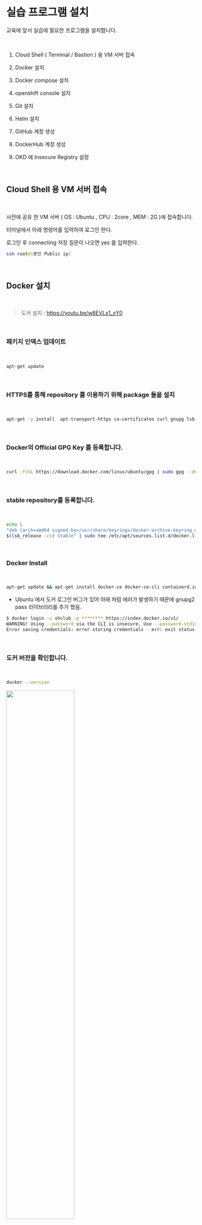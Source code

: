 
# 실습 프로그램 설치 

교육에 앞서 실습에 필요한 프로그램을 설치합니다.   

<br/>

1. Cloud Shell ( Terminal / Bastion ) 용 VM 서버 접속 

2. Docker 설치

3. Docker compose 설치

4. openshift console 설치

5. Git 설치

6. Helm 설치

7. GitHub 계정 생성

8. DockerHub 계정 생성

9. OKD 에 Insecure Registry 설정


<br/>


## Cloud Shell 용 VM 서버 접속

<br/>

사전에 공유 한 VM 서버 ( OS : Ubuntu ,  CPU : 2core , MEM : 2G )에 접속합니다.  

터미널에서 아래 명령어를 입력하여 로그인 한다.  

로그인 후  connecting 저장 질문이 나오면 yes 를 입력한다. 

```bash
ssh root@(본인 Public ip) 
``` 

<br/>

## Docker 설치

<br/>

> 도커 설치 : https://youtu.be/w8EVLx1_xY0

<br/> 

### 패키지 인덱스 업데이트

<br/>

```bash
apt-get update
```
<br/>

### HTTPS를 통해 repository 를 이용하기 위해 package 들을 설치

<br/>

```bash
apt-get -y install  apt-transport-https ca-certificates curl gnupg lsb-release
```
<br/>

### Docker의 Official GPG Key 를 등록합니다.

<br/>

```bash
curl -fsSL https://download.docker.com/linux/ubuntu/gpg | sudo gpg --dearmor -o /usr/share/keyrings/docker-archive-keyring.gpg
```

<br/>

### stable repository를 등록합니다.  

<br/>

```bash
echo \
"deb [arch=amd64 signed-by=/usr/share/keyrings/docker-archive-keyring.gpg] https://download.docker.com/linux/ubuntu \
$(lsb_release -cs) stable" | sudo tee /etc/apt/sources.list.d/docker.list > /dev/null
```  
<br/>

### Docker Install

<br/>

```bash
apt-get update && apt-get install docker-ce docker-ce-cli containerd.io gnupg2 pass
```

* Ubuntu 에서 도커 로그인 버그가 있어 아래 처럼 에러가 발생하기 때문에 gnupg2 pass 라이브러리를 추가 했음.  

```bash
$ docker login -u shclub -p ******** https://index.docker.io/v1/
WARNING! Using --password via the CLI is insecure. Use --password-stdin.
Error saving credentials: error storing credentials - err: exit status 1, out: `Cannot autolaunch D-Bus without X11 $DISPLAY`
```

<br/>

### 도커 버전을 확인합니다.

<br/>

```bash
docker --version
```
<img src="./assets/docker_version.png" style="width: 60%; height: auto;"/>

<br/>

### 도커 이미지 다운로드 및 실행하기

<br/>

```bash
docker run hello-world
```
 
<img src="./assets/docker_run_world.png" style="width: 80%; height: auto;"/>


<br/>

## Docker compose 설치.

<br/>

VM 에서 docker compose를 설치 합니다.  

<br/>

```bash
apt-get update && apt-get install docker-compose
```

<br/>

중간에 추가 설치 내용이 나오면 Y를 입력하고 엔터를 친다.

<img src="./assets/docker_compose_install.png" style="width: 60%; height: auto;">

<br/>

도커 컴포즈 버전을 확인하고 아래와 같이 나오면 정상적으로 설치가 된 것이다.

<br/>

```bash
docker-compose --version
```  

<br/>

<img src="./assets/docker_compose_version.png" style="width: 60%; height: auto;">  

<br/>

## openshift console 설치

<br/>

VM 에서 아래와 같이 openshift client를 설치 합니다.  

```bash
root@edu2:~# wget https://github.com/openshift/okd/releases/download/4.7.0-0.okd-2021-09-19-013247/openshift-client-linux-4.7.0-0.okd-2021-09-19-013247.tar.gz
```   

<br/>

tar 화일을 압축을 풉니다.  

```bash
root@edu2:~# ls
cloud-init-setting.sh  openshift-client-linux-4.7.0-0.okd-2021-09-19-013247.tar.gz
root@edu2:~# tar xvfz openshift-client-linux-4.7.0-0.okd-2021-09-19-013247.tar.gz
```  

<br/>

oc 와 kubectl 화일이 생성 된 것을 확인 할수 있습니다.  
oc 는 openshift console 이고 kubectl 은 kubernetes client tool 입니다.  


```bash
root@edu2:~# ls
README.md  cloud-init-setting.sh  kubectl  oc  openshift-client-linux-4.7.0-0.okd-2021-09-19-013247.tar.gz
```  

<br/>

path를 추가 합니다.  

```bash
echo 'export PATH=$PATH:.' >> ~/.bashrc && source ~/.bashrc
```  

<br/>

oc 명령어를 입력해 봅니다.  

```bash
root@edu2:~# oc
OpenShift Client

This client helps you develop, build, deploy, and run your applications on any
OpenShift or Kubernetes cluster. It also includes the administrative
commands for managing a cluster under the 'adm' subcommand.

To familiarize yourself with OpenShift, login to your cluster and try creating a sample application:

    oc login mycluster.mycompany.com
    oc new-project my-example
    oc new-app django-psql-example
    oc logs -f bc/django-psql-example

To see what has been created, run:

    oc status

and get a command shell inside one of the created containers with:

    oc rsh dc/postgresql

To see the list of available toolchains for building applications, run:

    oc new-app -L

Since OpenShift runs on top of Kubernetes, your favorite kubectl commands are also present in oc,
allowing you to quickly switch between development and debugging. You can also run kubectl directly
against any OpenShift cluster using the kubeconfig file created by 'oc login'.

For more on OpenShift, see the documentation at https://docs.openshift.com.

To see the full list of commands supported, run 'oc --help'.
```  

<br/>

VM 에서 접속 테스트를 합니다.  
아이디는 `namespace 이름 - admin` 으로 구성이 되고 namespace 생성시에 자동 생성이 됩니다.  


<br/>

`oc login <API SERVER:포트> -u <아이디> -p <패스워드> --insecure-skip-tls-verify`

<br/>

```bash
root@edu2:~# oc login https://api.211-34-231-81.nip.io:6443 -u edu1-admin -p New1234! --insecure-skip-tls-verify
Login successful.

You have one project on this server: "edu1"

Using project "edu1".
Welcome! See 'oc help' to get started.
```  

<br/>


## Git 설치

<br/>

Git이란 소스코드를 효과적으로 관리하기 위해 개발된 '분산형 버전 관리 시스템'입니다. ( 이전 에는 SVN 많이 사용 )  

가장 대중적인 SaaS 형태는 Microsoft에서 제공하는 GitHub 이고
Private 형태로는 Gitlab을 많이 사용 함.  

<br/>

참고 사이트 :  https://backlog.com/git-tutorial/kr/intro/intro1_1.html    

<br/>


본인의 PC에 git을 설치하고 버전을 확인한다.  

```bash
git --version
``` 

<img src="./assets/git_version.png" style="width: 60%; height: auto;"/>

<br/>


## Helm 설치.

<br/>


helm 3.x 이상 버전을 설치한다.

<br/>


```bash
curl -fsSL -o get_helm.sh https://raw.githubusercontent.com/helm/helm/main/scripts/get-helm-3
```  

<br/>


```bash
chmod 700 get_helm.sh
```

```bash
./get_helm.sh
```  

<img src="./assets/helm_install.png" style="width: 80%; height: auto;"/>  

버전을 확인한다.

```bash
helm version
```

<img src="./assets/helm_version.png" style="width: 80%; height: auto;"/>  

helm repository 목록을 조회합니다. 처음 설치 했을때는 아무것도 없습니다.

```bash
helm repo list
```

<br/>

## GitHub 계정 생성

<br/>

https://github.com/ 접속하고 계정 생성  

<br/>

계정 생성 후에 Repository를  생성한다.

<br/>

아래와 같이 이름 입력를 하고 README file check 를 한다

<br/>

<img src="./assets/repository_create.png" style="width: 80%; height: auto;"/>  

default 브랜치를 main에서 master로 변경한다. ( 맨 하단 setting 클릭하여 설정)

<br/>

<img src="./assets/default_branch_modify.png" style="width: 60%; height: auto;"/>

<br/>

교육용 repository인 https://github.com/shclub/edu1 폴더의 파일을 복사하여 본인이 생성한 Repository에 신규 화일을 생성한다. 

<br/>

총 4개 화일을 만들고 내용을 복사한다.  ( 향후 Git 사용법 교육 후 Git Clone 사용 )

<img src="./assets/shclub_edu_file.png" style="width: 60%; height: auto;"/>

   - 샘플은 pyhon flask 로 구성

<br/><br/>

##  Docker Hub 계정 생성 

<br/>

https://hub.docker.com/ 접속하고 계정 생성  
- 향후 사내에서 개발시는 private docker registry Nexus 사용  

<br/>

### Docker 연동 테스트를 한다.

```bash
docker tag hello-world (본인id)/hello-world
docker push (본인id)/hello-world  
```

- 권한 에러 발생시 docker login 한다
```bash
docker login 
```

<img src="./assets/docker_denied.png" style="width: 60%; height: auto;"/>

정상적으로 로그인후 push를 한다.

```bash
docker push (본인id)/hello-world  
```     

<br/>

<img src="./assets/docker_push.png" style="width: 60%; height: auto;"/>

도커허브 본인 계정에서 도커 이미지 생성 확인  

<img src="./assets/docker_hub_world.png" style="width: 60%; height: auto;"/>


도커 이미지가 Private으로 되어 있으면 Public 으로 변경한다. 
- 개인 계정은 1개의 private 만 가능

setting 으로 이동하여 Make public 클릭후 repository 이름을 입력후 Make Public 클릭  

<img src="./assets/docker_hub_make_public.png" style="width: 60%; height: auto;"/>


<br/>


## OKD 에 Insecure Registry 설정

<br/>


project.config.openshift.io/cluster 사용자 정의 리소스를 편집합니다.  
- MCP ( Machine Configuration Pool )를 적용 하는것이기 때문에 주의를 요합니다.  

<br/>

```bash
root@newedu:~# oc edit image.config.openshift.io/cluster
```  

<br/>


아래와 같이 insecureRegistries에 private docker registry를 적용합니다.

<br/>

```bash
...
spec:
  registrySources:
    insecureRegistries:
    - 211.252.85.148:40002
...
```  

<br/>

master node 부터 MCP가 적용이 되어 모든 node가 적용 되기 까지 시간이 많이 걸림. (Node 당 3분 정도)  

<br/>

아래 명령어로 조회를 해보면  UPDATED가 True가 되어야 완료가 된 것입니다.

<br/>

```bash
root@newedu:~# oc get mcp
NAME     CONFIG                                             UPDATED   UPDATING   DEGRADED   MACHINECOUNT   READYMACHINECOUNT   UPDATEDMACHINECOUNT   DEGRADEDMACHINECOUNT   AGE
master   rendered-master-abf3629f4f7d30a2463347c70fd3c097   True      False      False      3              3                   3                     0                      268d
worker   rendered-worker-e019e9db2e9c193192fdd56d1fc5b10a   True      False      False      13             13                  13                    0                      268d
```  

<br/>

OKD 의 각 worker node에 접속하여 /etc/containers/registries.conf 에  private docker registry를 설정한다.  

<br/>

```bash
[root@edu ~]# vi /etc/containers/registries.conf
```  

<br/>

아래와 같이 location에 설정을 하고 insecure 는 true로 설정한다.  

<br/>


```bash
[[registry]]
  prefix = ""
  location = "211.252.85.148:40002"
  insecure = true
```

<br/>

crio를 재기동 한다.  ( OKD 4.7 은 Docker runtime 대신 CRIO 사용 )

```bash
[root@edu ~]# systemctl restart crio
```  

<br/>

상태를 확인한다.  

<br/>

```bash
[root@edu ~]# systemctl status crio
● crio.service - Container Runtime Interface for OCI (CRI-O)
     Loaded: loaded (/usr/lib/systemd/system/crio.service; disabled; vendor preset: disabled)
    Drop-In: /etc/systemd/system/crio.service.d
             └─10-mco-default-madv.conf, 10-mco-profile-unix-socket.conf, 20-nodenet.conf
     Active: active (running) since Tue 2023-03-07 09:24:18 UTC; 7s ago
       Docs: https://github.com/cri-o/cri-o
   Main PID: 2067535 (crio)
      Tasks: 17
     Memory: 55.5M
        CPU: 3.294s
     CGroup: /system.slice/crio.service
             └─2067535 /usr/bin/crio

Mar 07 09:24:18 edu.worker05 crio[2067535]: time="2023-03-07 09:24:18.978900380Z" level=info msg="Got pod network &{Name:dns-def>
Mar 07 09:24:18 edu.worker05 crio[2067535]: time="2023-03-07 09:24:18.979083576Z" level=info msg="About to check CNI network mul>
Mar 07 09:24:18 edu.worker05 crio[2067535]: time="2023-03-07 09:24:18.979400484Z" level=info msg="Got pod network &{Name:network>
Mar 07 09:24:18 edu.worker05 crio[2067535]: time="2023-03-07 09:24:18.979582508Z" level=info msg="About to check CNI network mul>
Mar 07 09:24:18 edu.worker05 crio[2067535]: time="2023-03-07 09:24:18.979896648Z" level=info msg="Got pod network &{Name:network>
Mar 07 09:24:18 edu.worker05 crio[2067535]: time="2023-03-07 09:24:18.980059990Z" level=info msg="About to check CNI network mul>
Mar 07 09:24:18 edu.worker05 crio[2067535]: time="2023-03-07 09:24:18.980374941Z" level=info msg="Got pod network &{Name:ingress>
Mar 07 09:24:18 edu.worker05 crio[2067535]: time="2023-03-07 09:24:18.980535545Z" level=info msg="About to check CNI network mul>
Mar 07 09:24:18 edu.worker05 crio[2067535]: time="2023-03-07 09:24:18.981590475Z" level=info msg="Serving metrics on :9537"
Mar 07 09:24:18 edu.worker05 systemd[1]: Started Container Runtime Interface for OCI (CRI-O).
```  



